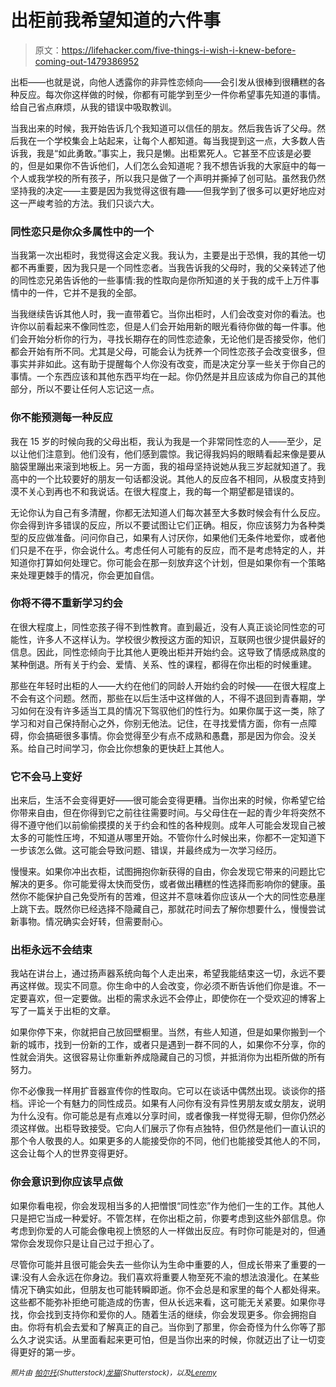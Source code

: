 # 出柜前我希望知道的六件事

> 原文：<https://lifehacker.com/five-things-i-wish-i-knew-before-coming-out-1479386952>

出柜——也就是说，向他人透露你的非异性恋倾向——会引发从很棒到很糟糕的各种反应。每次你这样做的时候，你都有可能学到至少一件你希望事先知道的事情。给自己省点麻烦，从我的错误中吸取教训。



当我出来的时候，我开始告诉几个我知道可以信任的朋友。然后我告诉了父母。然后我在一个学校集会上站起来，让每个人都知道。每当我提到这一点，大多数人告诉我，我是“如此勇敢。”事实上，我只是懒。出柜累死人。它甚至不应该是必要的，但是如果你不告诉他们，人们怎么会知道呢？我不想告诉我的大家庭中的每一个人或我学校的所有孩子，所以我只是做了一个声明并撕掉了创可贴。虽然我仍然坚持我的决定——主要是因为我觉得这很有趣——但我学到了很多可以更好地应对这一严峻考验的方法。我们只谈六大。

### 同性恋只是你众多属性中的一个

当我第一次出柜时，我觉得这会定义我。我认为，主要是出于恐惧，我的其他一切都不再重要，因为我只是一个同性恋者。当我告诉我的父母时，我的父亲转述了他的同性恋兄弟告诉他的一些事情:我的性取向是你所知道的关于我的成千上万件事情中的一件，它并不是我的全部。

当我继续告诉其他人时，我一直带着它。当你出柜时，人们会改变对你的看法。也许你以前看起来不像同性恋，但是人们会开始用新的眼光看待你做的每一件事。他们会开始分析你的行为，寻找长期存在的同性恋迹象，无论他们是否接受你，他们都会开始有所不同。尤其是父母，可能会认为抚养一个同性恋孩子会改变很多，但事实并非如此。这有助于提醒每个人你没有改变，而是决定分享一些关于你自己的事情。一个东西应该和其他东西平均在一起。你仍然是并且应该成为你自己的其他部分，所以不要让任何人忘记这一点。

### 你不能预测每一种反应

我在 15 岁的时候向我的父母出柜，我认为我是一个非常同性恋的人——至少，足以让他们注意到。他们没有，他们感到震惊。我记得我妈妈的眼睛看起来像是要从脑袋里蹦出来滚到地板上。另一方面，我的祖母坚持说她从我三岁起就知道了。我高中的一个比较要好的朋友一句话都没说。其他人的反应各不相同，从极度支持到漠不关心到再也不和我说话。在很大程度上，我的每一个期望都是错误的。

无论你认为自己有多清醒，你都无法知道人们每次甚至大多数时候会有什么反应。你会得到许多错误的反应，所以不要试图让它们正确。相反，你应该努力为各种类型的反应做准备。问问你自己，如果有人讨厌你，如果他们无条件地爱你，或者他们只是不在乎，你会说什么。考虑任何人可能有的反应，而不是考虑特定的人，并知道你打算如何处理它。你可能会在那一刻放弃这个计划，但是如果你有一个策略来处理更棘手的情况，你会更加自信。

### 你将不得不重新学习约会

在很大程度上，同性恋孩子得不到性教育。直到最近，没有人真正谈论同性恋的可能性，许多人不这样认为。学校很少教授这方面的知识，互联网也很少提供最好的信息。因此，同性恋倾向于比其他人更晚出柜并开始约会。这导致了情感成熟度的某种倒退。所有关于约会、爱情、关系、性的课程，都得在你出柜的时候重建。

那些在年轻时出柜的人——大约在他们的同龄人开始约会的时候——在很大程度上不会有这个问题。然而，那些在以后生活中这样做的人，不得不退回到青春期，学习如何在没有许多适当工具的情况下驾驭他们的性行为。如果你属于这一类，除了学习和对自己保持耐心之外，你别无他法。记住，在寻找爱情方面，你有一点障碍，你会搞砸很多事情。你会觉得至少有点不成熟和愚蠢，那是因为你会。没关系。给自己时间学习，你会比你想象的更快赶上其他人。

### 它不会马上变好

出来后，生活不会变得更好——很可能会变得更糟。当你出来的时候，你希望它给你带来自由，但在你得到它之前往往需要时间。与父母住在一起的青少年将突然不得不遵守他们以前偷偷摸摸的关于约会和性的各种规则。成年人可能会发现自己被太多的可能性压垮，不知道从哪里开始。不管你什么时候出来，你都不一定知道下一步该怎么做。这可能会导致问题、错误，并最终成为一次学习经历。

慢慢来。如果你冲出衣柜，试图拥抱你新获得的自由，你会发现它带来的问题比它解决的更多。你可能爱得太快而受伤，或者做出糟糕的性选择而影响你的健康。虽然你不能保护自己免受所有的苦难，但这并不意味着你应该从一个大的同性恋悬崖上跳下去。既然你已经选择不隐藏自己，那就花时间去了解你想要什么，慢慢尝试新事物。情况确实会好转，但需要耐心。

### 出柜永远不会结束

我站在讲台上，通过扬声器系统向每个人走出来，希望我能结束这一切，永远不要再这样做。现实不同意。你生命中的人会改变，你必须不断告诉他们你是谁。不一定要喜欢，但一定要做。出柜的需求永远不会停止，即使你在一个受欢迎的博客上写了一篇关于出柜的文章。

如果你停下来，你就把自己放回壁橱里。当然，有些人知道，但是如果你搬到一个新的城市，找到一份新的工作，或者只是遇到一群不同的人，如果你不分享，你的性就会消失。这很容易让你重新养成隐藏自己的习惯，并抵消你为出柜所做的所有努力。

你不必像我一样用扩音器宣传你的性取向。它可以在谈话中偶然出现。谈谈你的搭档。评论一个有魅力的同性成员。如果有人问你有没有异性男朋友或女朋友，说明为什么没有。你可能总是有点难以分享时间，或者像我一样觉得无聊，但你仍然必须这样做。出柜导致接受。它向人们展示了你有点独特，但仍然是他们一直认识的那个令人敬畏的人。如果更多的人能接受你的不同，他们也能接受其他人的不同，这会让每个人的世界变得更好。

### 你会意识到你应该早点做

如果你看电视，你会发现相当多的人把憎恨“同性恋”作为他们一生的工作。其他人只是把它当成一种爱好。不管怎样，在你出柜之前，你要考虑到这些外部信息。你考虑到你爱的人可能会像电视上愤怒的人一样做出反应。有时你可能是对的，但通常你会发现你只是让自己过于担心了。

尽管你可能并且很可能会失去一些你认为生命中重要的人，但成长带来了重要的一课:没有人会永远在你身边。我们喜欢将重要人物至死不渝的想法浪漫化。在某些情况下确实如此，但朋友也可能转瞬即逝。你不会总是和家里的每个人都处得来。这些都不能弥补拒绝可能造成的伤害，但从长远来看，这可能无关紧要。如果你寻找，你会找到支持你和爱你的人。随着生活的继续，你会发现更多。你会拥抱自由。你将有机会去爱和了解真正的自己。当你到了那里，你会奇怪为什么你等了那么久才说实话。从里面看起来更可怕，但是当你出来的时候，你就迈出了让一切变得更好的第一步。

*<small>照片由</small>* [*<small>帕尔托</small>*](http://www.shutterstock.com/pic.mhtml?id=132172436)*<small>(Shutterstock)</small>*[*<small>龙猫</small>*](http://www.shutterstock.com/pic.mhtml?id=122381542)*<small>(Shutterstock)，以及</small>*[*<small>Leremy</small>*](http://lifehacker.com/92210950)